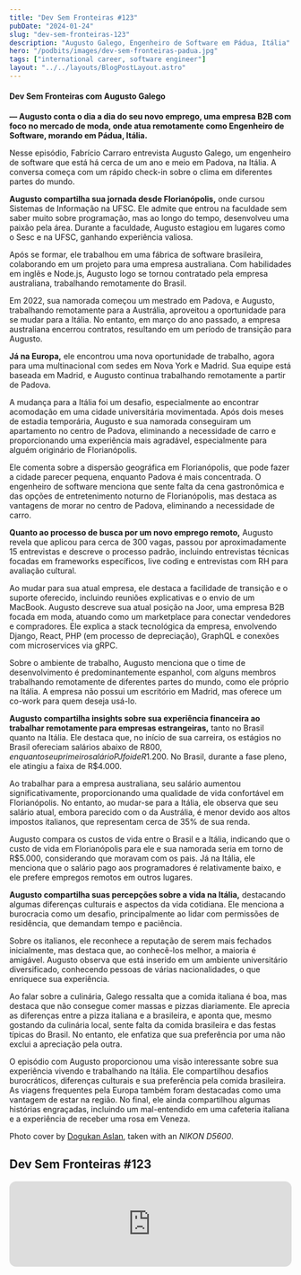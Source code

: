 ```yaml
---
title: "Dev Sem Fronteiras #123"
pubDate: "2024-01-24"
slug: "dev-sem-fronteiras-123"
description: "Augusto Galego, Engenheiro de Software em Pádua, Itália"
hero: "/podbits/images/dev-sem-fronteiras-padua.jpg"
tags: ["international career, software engineer"]
layout: "../../layouts/BlogPostLayout.astro"
---
```


#### Dev Sem Fronteiras com Augusto Galego
**— Augusto conta o dia a dia do seu novo emprego, uma empresa B2B com foco no mercado de moda, onde atua remotamente como Engenheiro de Software, morando em Pádua, Itália.**

Nesse episódio, Fabrício Carraro entrevista Augusto Galego, um engenheiro de software que está há cerca de um ano e meio em Padova, na Itália. A conversa começa com um rápido check-in sobre o clima em diferentes partes do mundo.

**Augusto compartilha sua jornada desde Florianópolis,** onde cursou Sistemas de Informação na UFSC. Ele admite que entrou na faculdade sem saber muito sobre programação, mas ao longo do tempo, desenvolveu uma paixão pela área. Durante a faculdade, Augusto estagiou em lugares como o Sesc e na UFSC, ganhando experiência valiosa.

Após se formar, ele trabalhou em uma fábrica de software brasileira, colaborando em um projeto para uma empresa australiana. Com habilidades em inglês e Node.js, Augusto logo se tornou contratado pela empresa australiana, trabalhando remotamente do Brasil.

Em 2022, sua namorada começou um mestrado em Padova, e Augusto, trabalhando remotamente para a Austrália, aproveitou a oportunidade para se mudar para a Itália. No entanto, em março do ano passado, a empresa australiana encerrou contratos, resultando em um período de transição para Augusto.

**Já na Europa,** ele encontrou uma nova oportunidade de trabalho, agora para uma multinacional com sedes em Nova York e Madrid. Sua equipe está baseada em Madrid, e Augusto continua trabalhando remotamente a partir de Padova.

A mudança para a Itália foi um desafio, especialmente ao encontrar acomodação em uma cidade universitária movimentada. Após dois meses de estadia temporária, Augusto e sua namorada conseguiram um apartamento no centro de Padova, eliminando a necessidade de carro e proporcionando uma experiência mais agradável, especialmente para alguém originário de Florianópolis.

Ele comenta sobre a dispersão geográfica em Florianópolis, que pode fazer a cidade parecer pequena, enquanto Padova é mais concentrada. O engenheiro de software menciona que sente falta da cena gastronômica e das opções de entretenimento noturno de Florianópolis, mas destaca as vantagens de morar no centro de Padova, eliminando a necessidade de carro.

**Quanto ao processo de busca por um novo emprego remoto,** Augusto revela que aplicou para cerca de 300 vagas, passou por aproximadamente 15 entrevistas e descreve o processo padrão, incluindo entrevistas técnicas focadas em frameworks específicos, live coding e entrevistas com RH para avaliação cultural.

Ao mudar para sua atual empresa, ele destaca a facilidade de transição e o suporte oferecido, incluindo reuniões explicativas e o envio de um MacBook. Augusto descreve sua atual posição na Joor, uma empresa B2B focada em moda, atuando como um marketplace para conectar vendedores e compradores. Ele explica a stack tecnológica da empresa, envolvendo Django, React, PHP (em processo de depreciação), GraphQL e conexões com microservices via gRPC.

Sobre o ambiente de trabalho, Augusto menciona que o time de desenvolvimento é predominantemente espanhol, com alguns membros trabalhando remotamente de diferentes partes do mundo, como ele próprio na Itália. A empresa não possui um escritório em Madrid, mas oferece um co-work para quem deseja usá-lo.

**Augusto compartilha insights sobre sua experiência financeira ao trabalhar remotamente para empresas estrangeiras,** tanto no Brasil quanto na Itália. Ele destaca que, no início de sua carreira, os estágios no Brasil ofereciam salários abaixo de R$800, enquanto seu primeiro salário PJ foi de R$1.200. No Brasil, durante a fase pleno, ele atingiu a faixa de R$4.000.

Ao trabalhar para a empresa australiana, seu salário aumentou significativamente, proporcionando uma qualidade de vida confortável em Florianópolis. No entanto, ao mudar-se para a Itália, ele observa que seu salário atual, embora parecido com o da Austrália, é menor devido aos altos impostos italianos, que representam cerca de 35% de sua renda.

Augusto compara os custos de vida entre o Brasil e a Itália, indicando que o custo de vida em Florianópolis para ele e sua namorada seria em torno de R$5.000, considerando que moravam com os pais. Já na Itália, ele menciona que o salário pago aos programadores é relativamente baixo, e ele prefere empregos remotos em outros lugares.

**Augusto compartilha suas percepções sobre a vida na Itália,** destacando algumas diferenças culturais e aspectos da vida cotidiana. Ele menciona a burocracia como um desafio, principalmente ao lidar com permissões de residência, que demandam tempo e paciência.

Sobre os italianos, ele reconhece a reputação de serem mais fechados inicialmente, mas destaca que, ao conhecê-los melhor, a maioria é amigável. Augusto observa que está inserido em um ambiente universitário diversificado, conhecendo pessoas de várias nacionalidades, o que enriquece sua experiência.

Ao falar sobre a culinária, Galego ressalta que a comida italiana é boa, mas destaca que não consegue comer massas e pizzas diariamente. Ele aprecia as diferenças entre a pizza italiana e a brasileira, e aponta que, mesmo gostando da culinária local, sente falta da comida brasileira e das festas típicas do Brasil. No entanto, ele enfatiza que sua preferência por uma não exclui a apreciação pela outra.

O episódio com Augusto proporcionou uma visão interessante sobre sua experiência vivendo e trabalhando na Itália. Ele compartilhou desafios burocráticos, diferenças culturais e sua preferência pela comida brasileira. As viagens frequentes pela Europa também foram destacadas como uma vantagem de estar na região. No final, ele ainda compartilhou algumas histórias engraçadas, incluindo um mal-entendido em uma cafeteria italiana e a experiência de receber uma rosa em Veneza.

Photo cover by [Dogukan Aslan](https://www.pexels.com/pt-br/@dogukan-aslan-317256976/), taken with an _NIKON D5600_.

## Dev Sem Fronteiras #123

<iframe style="border-radius:12px" src="https://open.spotify.com/embed/episode/0udqapkGhMeobF1yVsYNxX?utm_source=generator&t=0" width="100%" height="152" frameBorder="0" allowfullscreen="" allow="autoplay; clipboard-write; encrypted-media; fullscreen; picture-in-picture" loading="lazy"></iframe>